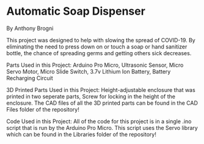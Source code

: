 # Automatic Soap Dispenser
 By Anthony Brogni
 
This project was designed to help with slowing the spread of COVID-19. By eliminating the need to press down on or touch a soap or hand sanitizer bottle, the chance of spreading germs and getting others sick decreases.
 
Parts Used in this Project: Arduino Pro Micro, Ultrasonic Sensor, Micro Servo Motor, Micro Slide Switch, 3.7v Lithium Ion Battery, Battery Recharging Circuit

3D Printed Parts Used in this Project: Height-adjustable enclosure that was printed in two seperate parts, Screw for locking in the height of the enclosure. The CAD files of all the 3D printed parts can be found in the CAD Files folder of the repository!
 
Code Used in this Project: All of the code for this project is in a single .ino script that is run by the Arduino Pro Micro. This script uses the Servo library which can be found in the Libraries folder of the repository!
